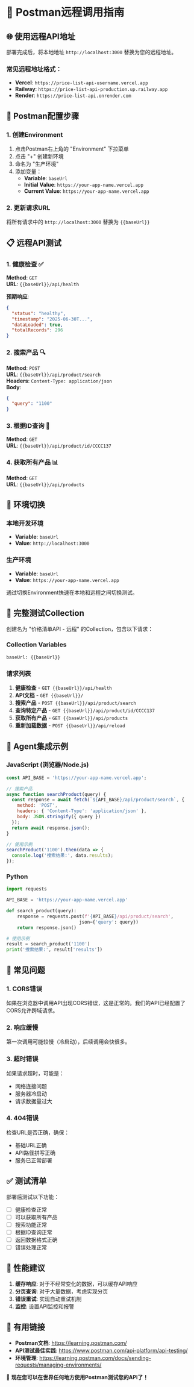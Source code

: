 # 📮 Postman远程调用指南

## 🌐 使用远程API地址

部署完成后，将本地地址 `http://localhost:3000` 替换为您的远程地址。

### 常见远程地址格式：
- **Vercel**: `https://price-list-api-username.vercel.app`
- **Railway**: `https://price-list-api-production.up.railway.app`
- **Render**: `https://price-list-api.onrender.com`

## 🔧 Postman配置步骤

### 1. 创建Environment
1. 点击Postman右上角的 "Environment" 下拉菜单
2. 点击 "+" 创建新环境
3. 命名为 "生产环境"
4. 添加变量：
   - **Variable**: `baseUrl`
   - **Initial Value**: `https://your-app-name.vercel.app`
   - **Current Value**: `https://your-app-name.vercel.app`

### 2. 更新请求URL
将所有请求中的 `http://localhost:3000` 替换为 `{{baseUrl}}`

## 📋 远程API测试

### 1. 健康检查 ✅
**Method**: `GET`  
**URL**: `{{baseUrl}}/api/health`

**预期响应**:
```json
{
  "status": "healthy",
  "timestamp": "2025-06-30T...",
  "dataLoaded": true,
  "totalRecords": 296
}
```

### 2. 搜索产品 🔍
**Method**: `POST`  
**URL**: `{{baseUrl}}/api/product/search`  
**Headers**: `Content-Type: application/json`  
**Body**:
```json
{
  "query": "1100"
}
```

### 3. 根据ID查询 🎯
**Method**: `GET`  
**URL**: `{{baseUrl}}/api/product/id/CCCC137`

### 4. 获取所有产品 📊
**Method**: `GET`  
**URL**: `{{baseUrl}}/api/products`

## 🔄 环境切换

### 本地开发环境
- **Variable**: `baseUrl`
- **Value**: `http://localhost:3000`

### 生产环境
- **Variable**: `baseUrl`
- **Value**: `https://your-app-name.vercel.app`

通过切换Environment快速在本地和远程之间切换测试。

## 🧪 完整测试Collection

创建名为 "价格清单API - 远程" 的Collection，包含以下请求：

### Collection Variables
```
baseUrl: {{baseUrl}}
```

### 请求列表
1. **健康检查** - `GET {{baseUrl}}/api/health`
2. **API文档** - `GET {{baseUrl}}/`
3. **搜索产品** - `POST {{baseUrl}}/api/product/search`
4. **查询特定产品** - `GET {{baseUrl}}/api/product/id/CCCC137`
5. **获取所有产品** - `GET {{baseUrl}}/api/products`
6. **重新加载数据** - `POST {{baseUrl}}/api/reload`

## 📱 Agent集成示例

### JavaScript (浏览器/Node.js)
```javascript
const API_BASE = 'https://your-app-name.vercel.app';

// 搜索产品
async function searchProduct(query) {
  const response = await fetch(`${API_BASE}/api/product/search`, {
    method: 'POST',
    headers: { 'Content-Type': 'application/json' },
    body: JSON.stringify({ query })
  });
  return await response.json();
}

// 使用示例
searchProduct('1100').then(data => {
  console.log('搜索结果:', data.results);
});
```

### Python
```python
import requests

API_BASE = 'https://your-app-name.vercel.app'

def search_product(query):
    response = requests.post(f'{API_BASE}/api/product/search', 
                           json={'query': query})
    return response.json()

# 使用示例
result = search_product('1100')
print('搜索结果:', result['results'])
```

## 🚨 常见问题

### 1. CORS错误
如果在浏览器中调用API出现CORS错误，这是正常的。我们的API已经配置了CORS允许跨域请求。

### 2. 响应缓慢
第一次调用可能较慢（冷启动），后续调用会快很多。

### 3. 超时错误
如果请求超时，可能是：
- 网络连接问题
- 服务器冷启动
- 请求数据量过大

### 4. 404错误
检查URL是否正确，确保：
- 基础URL正确
- API路径拼写正确
- 服务已正常部署

## ✅ 测试清单

部署后测试以下功能：

- [ ] 健康检查正常
- [ ] 可以获取所有产品
- [ ] 搜索功能正常
- [ ] 根据ID查询正常
- [ ] 返回数据格式正确
- [ ] 错误处理正常

## 🎯 性能建议

1. **缓存响应**: 对于不经常变化的数据，可以缓存API响应
2. **分页查询**: 对于大量数据，考虑实现分页
3. **错误重试**: 实现自动重试机制
4. **监控**: 设置API监控和报警

## 🔗 有用链接

- **Postman文档**: https://learning.postman.com/
- **API测试最佳实践**: https://www.postman.com/api-platform/api-testing/
- **环境管理**: https://learning.postman.com/docs/sending-requests/managing-environments/

🎉 **现在您可以在世界任何地方使用Postman测试您的API了！** 